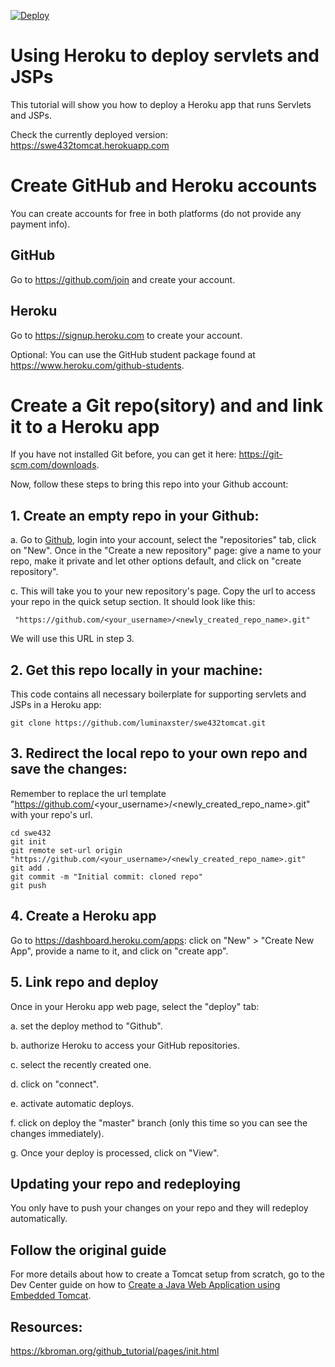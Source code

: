 [![Deploy](https://www.herokucdn.com/deploy/button.svg)](https://heroku.com/deploy)
# Using Heroku to deploy servlets and JSPs

This tutorial will show you how to deploy a Heroku app that runs Servlets and JSPs.

Check the currently deployed version: https://swe432tomcat.herokuapp.com

# Create GitHub and Heroku accounts

You can create accounts for free in both platforms (do not provide any payment info).

## GitHub

Go to https://github.com/join and create your account.

## Heroku

Go to https://signup.heroku.com to create your account.

Optional: You can use the GitHub student package found at https://www.heroku.com/github-students. 

# Create a Git repo(sitory) and and link it to a Heroku app 

If you have not installed Git before, you can get it here: https://git-scm.com/downloads.

Now, follow these steps to bring this repo into your Github account:

## 1. Create an empty repo in your Github:

a. Go to [Github](www.github.com), login into your account, select the "repositories" tab, click on "New". Once in the "Create a new repository" page: give a name to your repo, make it private and let other options default, and click on "create repository".

c. This will take you to your new repository's page. Copy the url to access your repo in the quick setup section.
It should look like this:

``` "https://github.com/<your_username>/<newly_created_repo_name>.git"```

We will use this URL in step 3.

## 2. Get this repo locally in your machine:
This code contains all necessary boilerplate for supporting servlets and JSPs in a Heroku app:
```
git clone https://github.com/luminaxster/swe432tomcat.git
```

## 3. Redirect the local repo to your own repo and save the changes:

Remember to replace the url template "https://github.com/<your_username>/<newly_created_repo_name>.git" with your repo's url.

```
cd swe432
git init
git remote set-url origin "https://github.com/<your_username>/<newly_created_repo_name>.git"
git add .
git commit -m "Initial commit: cloned repo"
git push
```

## 4. Create a Heroku app

Go to https://dashboard.heroku.com/apps: click on "New" > "Create New App", provide a name to it, and click on "create app".

## 5. Link repo and deploy 

Once in your Heroku app web page, select the "deploy" tab:

 a. set the deploy method to "Github".
 
 b. authorize Heroku to access your GitHub repositories.
 
 c. select the recently created one.
 
 d. click on "connect".
 
 e. activate automatic deploys.
 
 f. click on deploy the "master" branch (only this time so you can see the changes immediately).
 
 g. Once your deploy is processed, click on "View".
 
## Updating your repo and redeploying

You only have to push your changes on your repo and they will redeploy automatically.


## Follow the original guide
For more details about how to create a Tomcat setup from scratch, go to the Dev Center guide on how to [Create a Java Web Application using Embedded Tomcat](https://devcenter.heroku.com/articles/create-a-java-web-application-using-embedded-tomcat).

## Resources: 

https://kbroman.org/github_tutorial/pages/init.html  


